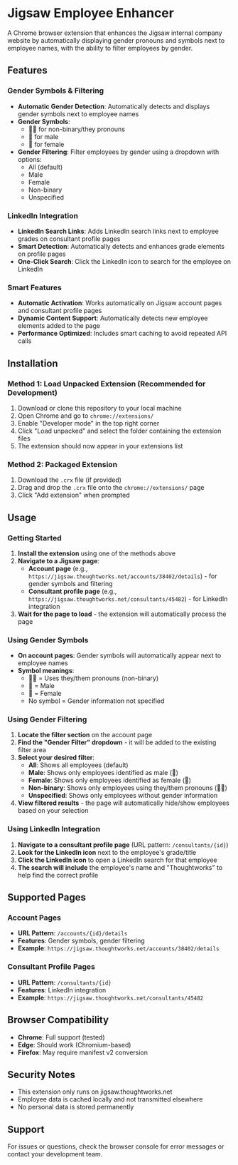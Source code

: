 # Jigsaw Employee Enhancer

A Chrome browser extension that enhances the Jigsaw internal company website by automatically displaying gender pronouns and symbols next to employee names, with the ability to filter employees by gender.

## Features

### Gender Symbols & Filtering
- **Automatic Gender Detection**: Automatically detects and displays gender symbols next to employee names
- **Gender Symbols**:
  - 🏳️‍🌈 for non-binary/they pronouns
  - 🔵 for male
  - 🔴 for female
- **Gender Filtering**: Filter employees by gender using a dropdown with options:
  - All (default)
  - Male
  - Female
  - Non-binary
  - Unspecified

### LinkedIn Integration
- **LinkedIn Search Links**: Adds LinkedIn search links next to employee grades on consultant profile pages
- **Smart Detection**: Automatically detects and enhances grade elements on profile pages
- **One-Click Search**: Click the LinkedIn icon to search for the employee on LinkedIn

### Smart Features
- **Automatic Activation**: Works automatically on Jigsaw account pages and consultant profile pages
- **Dynamic Content Support**: Automatically detects new employee elements added to the page
- **Performance Optimized**: Includes smart caching to avoid repeated API calls

## Installation

### Method 1: Load Unpacked Extension (Recommended for Development)

1. Download or clone this repository to your local machine
2. Open Chrome and go to `chrome://extensions/`
3. Enable "Developer mode" in the top right corner
4. Click "Load unpacked" and select the folder containing the extension files
5. The extension should now appear in your extensions list

### Method 2: Packaged Extension

1. Download the `.crx` file (if provided)
2. Drag and drop the `.crx` file onto the `chrome://extensions/` page
3. Click "Add extension" when prompted

## Usage

### Getting Started

1. **Install the extension** using one of the methods above
2. **Navigate to a Jigsaw page**:
   - **Account page** (e.g., `https://jigsaw.thoughtworks.net/accounts/38402/details`) - for gender symbols and filtering
   - **Consultant profile page** (e.g., `https://jigsaw.thoughtworks.net/consultants/45482`) - for LinkedIn integration
3. **Wait for the page to load** - the extension will automatically process the page

### Using Gender Symbols

- **On account pages**: Gender symbols will automatically appear next to employee names
- **Symbol meanings**:
  - 🏳️‍🌈 = Uses they/them pronouns (non-binary)
  - 🔵 = Male
  - 🔴 = Female
  - No symbol = Gender information not specified

### Using Gender Filtering

1. **Locate the filter section** on the account page
2. **Find the "Gender Filter" dropdown** - it will be added to the existing filter area
3. **Select your desired filter**:
   - **All**: Shows all employees (default)
   - **Male**: Shows only employees identified as male (🔵)
   - **Female**: Shows only employees identified as female (🔴)
   - **Non-binary**: Shows only employees using they/them pronouns (🏳️‍🌈)
   - **Unspecified**: Shows only employees without gender information
4. **View filtered results** - the page will automatically hide/show employees based on your selection

### Using LinkedIn Integration

1. **Navigate to a consultant profile page** (URL pattern: `/consultants/{id}`)
2. **Look for the LinkedIn icon** next to the employee's grade/title
3. **Click the LinkedIn icon** to open a LinkedIn search for that employee
4. **The search will include** the employee's name and "Thoughtworks" to help find the correct profile

## Supported Pages

### Account Pages
- **URL Pattern**: `/accounts/{id}/details`
- **Features**: Gender symbols, gender filtering
- **Example**: `https://jigsaw.thoughtworks.net/accounts/38402/details`

### Consultant Profile Pages
- **URL Pattern**: `/consultants/{id}`
- **Features**: LinkedIn integration
- **Example**: `https://jigsaw.thoughtworks.net/consultants/45482`

## Browser Compatibility

- **Chrome**: Full support (tested)
- **Edge**: Should work (Chromium-based)
- **Firefox**: May require manifest v2 conversion

## Security Notes

- This extension only runs on jigsaw.thoughtworks.net
- Employee data is cached locally and not transmitted elsewhere
- No personal data is stored permanently

## Support

For issues or questions, check the browser console for error messages or contact your development team.
